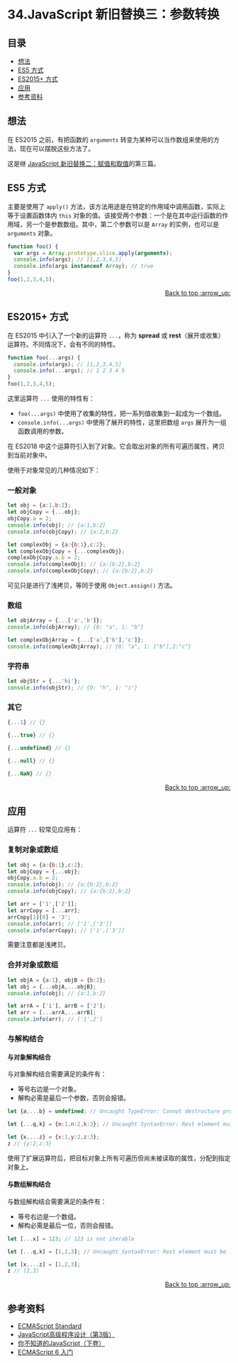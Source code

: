 # 34.JavaScript 新旧替换三：参数转换
## <a name="index"></a> 目录
- [想法](#think)
- [ES5 方式](#es5)
- [ES2015+ 方式](#es2015)
- [应用](#application)
- [参考资料](#reference)

## <a name="think"></a> 想法
在 ES2015 之前，有把函数的 `arguments` 转变为某种可以当作数组来使用的方法，现在可以摆脱这些方法了。

这是继 [JavaScript 新旧替换二：赋值和取值][url-segment-33]的第三篇。

## <a name="es5"></a> ES5 方式
主要是使用了 `apply()` 方法，该方法用途是在特定的作用域中调用函数，实际上等于设置函数体内 `this` 对象的值。该接受两个参数：一个是在其中运行函数的作用域，另一个是参数数组。其中，第二个参数可以是 `Array` 的实例，也可以是 `arguments` 对象。
```javascript
function foo() {
  var args = Array.prototype.slice.apply(arguments);
  console.info(args); // [1,2,3,4,5]
  console.info(args instanceof Array); // true
}
foo(1,2,3,4,5);
```

<div align="right"><a href="#index">Back to top :arrow_up:</a></div>

## <a name="es2015"></a> ES2015+ 方式
在 ES2015 中引入了一个新的运算符 `...`，称为 **spread** 或 **rest**（展开或收集）运算符。不同情况下，会有不同的特性。
```javascript
function foo(...args) {
  console.info(args); // [1,2,3,4,5]
  console.info(...args); // 1 2 3 4 5
}
foo(1,2,3,4,5);
```
这里运算符 `...` 使用的特性有：
- `foo(...args)` 中使用了收集的特性，把一系列值收集到一起成为一个数组。
- `console.info(...args)` 中使用了展开的特性，这里把数组 `args` 展开为一组函数调用的参数。

在 ES2018 中这个运算符引入到了对象。它会取出对象的所有可遍历属性，拷贝到当前对象中。

使用于对象常见的几种情况如下：
### 一般对象
```javascript
let obj = {a:1,b:2};
let objCopy = {...obj};
objCopy.a = 2;
console.info(obj); // {a:1,b:2}
console.info(objCopy); // {a:2,b:2}

let complexObj = {a:{b:1},c:2};
let complexObjCopy = {...complexObj};
complexObjCopy.a.b = 2;
console.info(complexObj); // {a:{b:2},b:2}
console.info(complexObjCopy); // {a:{b:2},b:2}
```
可见只是进行了浅拷贝，等同于使用 `Object.assign()` 方法。

### 数组
```javascript
let objArray = {...['a','b']};
console.info(objArray); // {0: "a", 1: "b"}

let complexObjArray = {...['a',['b'],'c']};
console.info(complexObjArray); // {0: "a", 1: ["b"],2:"c"}
```

### 字符串
```javascript
let objStr = {...'hi'};
console.info(objStr); // {0: "h", 1: "i"}
```

### 其它
```javascript
{...1} // {}

{...true} // {}

{...undefined} // {}

{...null} // {}

{...NaN} // {}
```
<div align="right"><a href="#index">Back to top :arrow_up:</a></div>

## <a name="application"></a> 应用
运算符 `...` 较常见应用有：
### 复制对象或数组
```javascript
let obj = {a:{b:1},c:2};
let objCopy = {...obj};
objCopy.a.b = 2;
console.info(obj); // {a:{b:2},b:2}
console.info(objCopy); // {a:{b:2},b:2}

let arr = ['1',['2']];
let arrCopy = [...arr];
arrCopy[1][0] = '3';
console.info(arr); // ['1',['3']]
console.info(arrCopy); // ['1',['3']]
```
需要注意都是浅拷贝。

### 合并对象或数组
```javascript
let objA = {a:1}, objB = {b:2};
let obj = {...objA,...objB};
console.info(obj); // {a:1,b:2}

let arrA = ['1'], arrB = ['2'];
let arr = [...arrA,...arrB];
console.info(arr); // ['1',2']
```

### 与解构结合
#### 与对象解构结合
与对象解构结合需要满足的条件有：
- 等号右边是一个对象。
- 解构必需是最后一个参数，否则会报错。

```javascript
let {a,...b} = undefined; // Uncaught TypeError: Cannot destructure property `a` of 'undefined' or 'null'.

let {...q,k} = {m:1,n:2,k:3}; // Uncaught SyntaxError: Rest element must be last element

let {x,...z} = {x:1,y:2,z:3};
z // {y:2,z:3}
```
使用了扩展运算符后，把目标对象上所有可遍历但尚未被读取的属性，分配到指定对象上。

#### 与数组解构结合
与数组解构结合需要满足的条件有：
- 等号右边是一个数组。
- 解构必需是最后一位，否则会报错。

```javascript
let [...x] = 123; // 123 is not iterable

let [...q,k] = [1,2,3]; // Uncaught SyntaxError: Rest element must be last element

let [x,...z] = [1,2,3];
z // [2,3]
```

<div align="right"><a href="#index">Back to top :arrow_up:</a></div>


## <a name="reference"></a> 参考资料
- [ECMAScript Standard][url-ecma-standard]
- [JavaScript高级程序设计（第3版） ][url-javascript-design]
- [你不知道的JavaScript（下卷） ][url-unknow-javascript-3]
- [ECMAScript 6 入门][url-es6-ruanyifeng]


[url-ecma-standard]:http://www.ecma-international.org/publications/standards/Ecma-262.htm
[url-javascript-design]:http://www.ituring.com.cn/book/946
[url-unknow-javascript-3]:http://www.ituring.com.cn/book/1666
[url-es6-ruanyifeng]:http://es6.ruanyifeng.com/


[url-segment-33]:https://github.com/XXHolic/segment/issues/35



